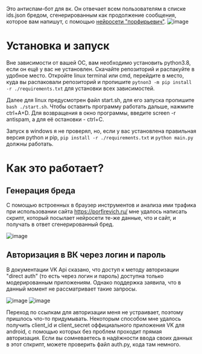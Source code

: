 Это антиспам-бот для вк. Он отвечает всем пользователям в списке ids.json бредом, сгенерированным как продолжение сообщения, которое вам напишут, с помощью [нейросети "порфирьевич"](https://porfirevich.ru/).
![image](https://user-images.githubusercontent.com/33802666/159250720-9b8b5ec5-7d79-4dc8-9159-3fd092d09839.png)

# Установка и запуск
Вне зависимости от вашей ОС, вам необходимо установить python3.8, если он ещё у вас не установлен. 
Скачайте репозиторий и распакуйте в удобное место.
Откройте linux terminal или cmd, перейдите в место, куда вы распаковали репозиторий и пропишите ```pytnon3 -m pip install -r ./requirements.txt``` для установки всех
зависимостей.

Далее для linux предусмотрен файл start.sh, для его запуска пропишите ```bash ./start.sh```. Чтобы оставить программу работать дальше, нажмите ctrl+A+D. Для возвращения
в окно программы, введите screen -r antispam, а для её остановки - ctrl+C.

Запуск в windows я не проверял, но, если у вас установлена правильная версия python и pip, ```pip install -r ./requirements.txt``` и ```python main.py``` должны работать.

# Как это работает?

## Генерация бреда
С помощью встроенных в браузер инструментов и анализа ими трафика при использовании сайта https://porfirevich.ru/ мне удалось написать скрипт, который посылает нейросети те-же данные,
что и сайт, и получать в ответ сгенерированный бред.

![image](https://user-images.githubusercontent.com/33802666/159251104-619ebcf4-03c5-479b-a6a4-7fcc4f016583.png)

## Авторизация в ВК через логин и пароль
В документации VK Api сказано, что доступ к методу авторизации "direct auth" (то есть через логин и пароль) доступна только модерированным приложениям.
Однако поддержка заявила, что в данный момент не рассматривает такие запросы. 

![image](https://user-images.githubusercontent.com/33802666/159251551-4e94087b-9823-41c3-ad88-b7d414fd0b08.png)
![image](https://user-images.githubusercontent.com/33802666/159251629-f8a8bee8-ccbc-4159-86e6-937ccd48d37c.png)

Переход по ссылкам для авторизации меня не устраивает, поэтому пришлось что-то придумывать. Некоторым способом мне удалось получить client_id и client_secret
оффициального приложения VK для android, с помощью которых без проблем проходит прямая авторизация. Если вы сомневаетесь в надёжности ввода своих данных в этот спкрипт,
можете проверить файл auth.py, кода там немного. 
